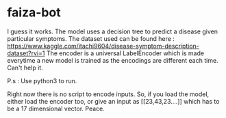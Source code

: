 # faiza-bot

I guess it works.
The model uses a decision tree to predict a disease given particular symptoms. The dataset used can be found here : https://www.kaggle.com/itachi9604/disease-symptom-description-dataset?rvi=1
The encoder is a universal LabelEncoder which is made everytime a new model is trained as the encodings are different each time. Can't help it.

P.s : Use python3 to run.

Right now there is no script to encode inputs. So, if you load the model, either load the encoder too, or give an input as [[23,43,23....]] which has to be a 17 dimensional vector.
Peace.

